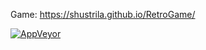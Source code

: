 Game: https://shustrila.github.io/RetroGame/

[
  ![AppVeyor](https://img.shields.io/appveyor/ci/Shustrila/retrogame.svg?logo=appveyor&logoColor=white)
](https://ci.appveyor.com/project/Shustrila/retrogame)
